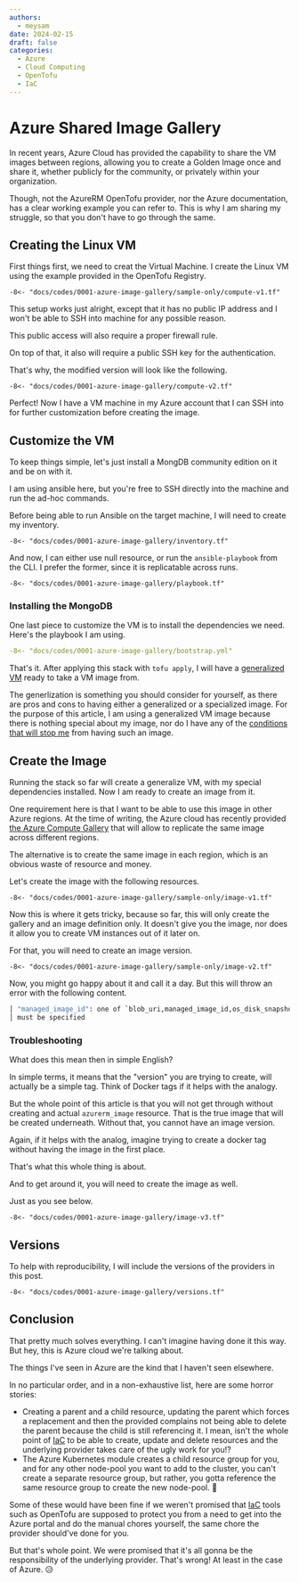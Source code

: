 ```yaml
---
authors:
  - meysam
date: 2024-02-15
draft: false
categories:
  - Azure
  - Cloud Computing
  - OpenTofu
  - IaC
---
```


# Azure Shared Image Gallery

In recent years, Azure Cloud has provided the capability to share the VM images
between regions, allowing you to create a Golden Image once and share it,
whether publicly for the community, or privately within your organization.

Though, not the AzureRM OpenTofu provider, nor the Azure documentation, has
a clear working example you can refer to. This is why I am sharing my
struggle, so that you don't have to go through the same.

<!-- more -->

## Creating the Linux VM

First things first, we need to creat the Virtual Machine. I create the Linux VM
using the example provided in the OpenTofu Registry.

```hcl title="compute-v1.tf"
-8<- "docs/codes/0001-azure-image-gallery/sample-only/compute-v1.tf"
```

This setup works just alright, except that it has no public IP address and I
won't be able to SSH into machine for any possible reason.

This public access will also require a proper firewall rule.

On top of that, it also will require a public SSH key for the authentication.

That's why, the modified version will look like the following.

```hcl title="compute-v2.tf" hl_lines="20-27 39 43-53 68 84-110"
-8<- "docs/codes/0001-azure-image-gallery/compute-v2.tf"
```

Perfect! Now I have a VM machine in my Azure account that I can SSH into for
further customization before creating the image.

## Customize the VM

To keep things simple, let's just install a MongDB community edition on it and
be on with it.

I am using ansible here, but you're free to SSH directly into the machine and
run the ad-hoc commands.

Before being able to run Ansible on the target machine, I will need to create
my inventory.

```hcl title="inventory.tf"
-8<- "docs/codes/0001-azure-image-gallery/inventory.tf"
```

And now, I can either use null resource, or run the `ansible-playbook` from the
CLI. I prefer the former, since it is replicatable across runs.

```hcl title="playbook.tf"
-8<- "docs/codes/0001-azure-image-gallery/playbook.tf"
```

### Installing the MongoDB

One last piece to customize the VM is to install the dependencies we need.
Here's the playbook I am using.

```yaml title="bootstrap.yml"
-8<- "docs/codes/0001-azure-image-gallery/bootstrap.yml"
```

That's it. After applying this stack with `tofu apply`, I will have a
[generalized VM](https://learn.microsoft.com/en-us/azure/virtual-machines/generalize)
ready to take a VM image from.

The generlization is something you should consider for yourself, as there are
pros and cons to having either a generalized or a specialized image. For the
purpose of this article, I am using a generalized VM image because there is
nothing special about my image, nor do I have any of the [conditions that will
stop me](https://learn.microsoft.com/en-us/azure/virtual-machines/shared-image-galleries)
from having such an image.

## Create the Image

Running the stack so far will create a generalize VM, with my special dependencies
installed. Now I am ready to create an image from it.

One requirement here is that I want to be able to use this image in other
Azure regions. At the time of writing, the Azure cloud has recently provided
[the Azure Compute Gallery](https://learn.microsoft.com/en-us/azure/virtual-machines/azure-compute-gallery)
that will allow to replicate the same image across different regions.


The alternative is to create the same image in each region, which is an obvious
waste of resource and money.

Let's create the image with the following resources.

```hcl title="image-v1.tf"
-8<- "docs/codes/0001-azure-image-gallery/sample-only/image-v1.tf"
```

Now this is where it gets tricky, because so far, this will only create the
gallery and an image definition only. It doesn't give you the image, nor does
it allow you to create VM instances out of it later on.

For that, you will need to create an image version.

```hcl title="image-v2.tf" hl_lines="32-44"
-8<- "docs/codes/0001-azure-image-gallery/sample-only/image-v2.tf"
```

Now, you might go happy about it and call it a day. But this will throw an error
with the following content.

```bash
│ "managed_image_id": one of `blob_uri,managed_image_id,os_disk_snapshot_id`
│ must be specified
```

### Troubleshooting

What does this mean then in simple English?

In simple terms, it means that the "version" you are trying to create, will
actually be a simple tag. Think of Docker tags if it helps with the analogy.

But the whole point of this article is that you will not get through without
creating and actual `azurerm_image` resource. That is the true image that will
be created underneath. Without that, you cannot have an image version.

Again, if it helps with the analog, imagine trying to create a docker tag without
having the image in the first place.

That's what this whole thing is about.

And to get around it, you will need to create the image as well.

Just as you see below.

```hcl title="image-v3.tf" hl_lines="32-37 45"
-8<- "docs/codes/0001-azure-image-gallery/image-v3.tf"
```

## Versions

To help with reproducibility, I will include the versions of the providers in
this post.

```hcl title="versions.tf"
-8<- "docs/codes/0001-azure-image-gallery/versions.tf"
```

## Conclusion

That pretty much solves everything. I can't imagine having done it this way.
But hey, this is Azure cloud we're talking about.

The things I've seen in Azure are the kind that I haven't seen elsewhere.

In no particular order, and in a non-exhaustive list, here are some horror stories:

- Creating a parent and a child resource, updating the parent which forces a
replacement and then the provided complains not being able to delete the parent
because the child is still referencing it. I mean, isn't the whole point of
[IaC](/category/iac) to be able to create, update and delete resources and the
underlying provider takes care of the ugly work for you!?
- The Azure Kubernetes module creates a child resource group for you, and for
any other node-pool you want to add to the cluster, you can't create a separate
resource group, but rather, you gotta reference the same resource group to create
the new node-pool. :exploding_head:

Some of these would have been fine if we weren't promised that
[IaC](/category/iac) tools such as OpenTofu are supposed to protect you from a
need to get into the Azure portal and do the manual chores yourself, the same
chore the provider should've done for you.

But that's whole point. We were promised that it's all gonna be the responsibility
of the underlying provider. That's wrong! At least in the case of Azure.
:disappointed_relieved:
